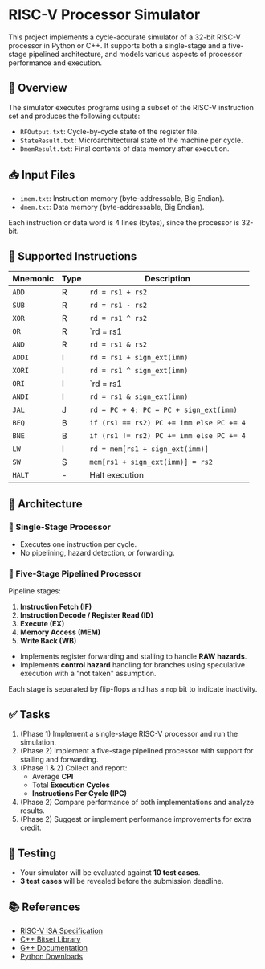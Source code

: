 # RISC-V Processor Simulator

This project implements a cycle-accurate simulator of a 32-bit RISC-V processor in Python or C++. It supports both a single-stage and a five-stage pipelined architecture, and models various aspects of processor performance and execution.

## 📂 Overview

The simulator executes programs using a subset of the RISC-V instruction set and produces the following outputs:

- `RFOutput.txt`: Cycle-by-cycle state of the register file.
- `StateResult.txt`: Microarchitectural state of the machine per cycle.
- `DmemResult.txt`: Final contents of data memory after execution.

## 📥 Input Files

- `imem.txt`: Instruction memory (byte-addressable, Big Endian).
- `dmem.txt`: Data memory (byte-addressable, Big Endian).

Each instruction or data word is 4 lines (bytes), since the processor is 32-bit.

## 🧠 Supported Instructions

| Mnemonic | Type | Description |
|----------|------|-------------|
| `ADD`    | R    | `rd = rs1 + rs2` |
| `SUB`    | R    | `rd = rs1 - rs2` |
| `XOR`    | R    | `rd = rs1 ^ rs2` |
| `OR`     | R    | `rd = rs1 | rs2` |
| `AND`    | R    | `rd = rs1 & rs2` |
| `ADDI`   | I    | `rd = rs1 + sign_ext(imm)` |
| `XORI`   | I    | `rd = rs1 ^ sign_ext(imm)` |
| `ORI`    | I    | `rd = rs1 | sign_ext(imm)` |
| `ANDI`   | I    | `rd = rs1 & sign_ext(imm)` |
| `JAL`    | J    | `rd = PC + 4; PC = PC + sign_ext(imm)` |
| `BEQ`    | B    | `if (rs1 == rs2) PC += imm else PC += 4` |
| `BNE`    | B    | `if (rs1 != rs2) PC += imm else PC += 4` |
| `LW`     | I    | `rd = mem[rs1 + sign_ext(imm)]` |
| `SW`     | S    | `mem[rs1 + sign_ext(imm)] = rs2` |
| `HALT`   | -    | Halt execution |

## 🧱 Architecture

### 🔹 Single-Stage Processor
- Executes one instruction per cycle.
- No pipelining, hazard detection, or forwarding.

### 🔸 Five-Stage Pipelined Processor

Pipeline stages:
1. **Instruction Fetch (IF)**
2. **Instruction Decode / Register Read (ID)**
3. **Execute (EX)**
4. **Memory Access (MEM)**
5. **Write Back (WB)**

- Implements register forwarding and stalling to handle **RAW hazards**.
- Implements **control hazard** handling for branches using speculative execution with a "not taken" assumption.

Each stage is separated by flip-flops and has a `nop` bit to indicate inactivity.

## ✅ Tasks

1. (Phase 1) Implement a single-stage RISC-V processor and run the simulation.  
2. (Phase 2) Implement a five-stage pipelined processor with support for stalling and forwarding.  
3. (Phase 1 & 2) Collect and report:
   - Average **CPI**
   - Total **Execution Cycles**
   - **Instructions Per Cycle (IPC)**
4. (Phase 2) Compare performance of both implementations and analyze results.  
5. (Phase 2) Suggest or implement performance improvements for extra credit.

## 🧪 Testing

- Your simulator will be evaluated against **10 test cases**.
- **3 test cases** will be revealed before the submission deadline.

## 📚 References

- [RISC-V ISA Specification](https://riscv.org/wp-content/uploads/2019/12/riscv-spec-20191213.pdf)
- [C++ Bitset Library](https://en.cppreference.com/w/cpp/utility/bitset)
- [G++ Documentation](https://gcc.gnu.org/onlinedocs/gcc-3.3.6/gcc/G_002b_002b-and-GCC.html)
- [Python Downloads](https://www.python.org/downloads/)
